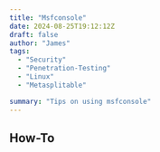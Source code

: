 ```yaml
---
title: "Msfconsole"
date: 2024-08-25T19:12:12Z
draft: false
author: "James"
tags: 
  - "Security"
  - "Penetration-Testing"
  - "Linux"
  - "Metasplitable"

summary: "Tips on using msfconsole"
---
```


## How-To


